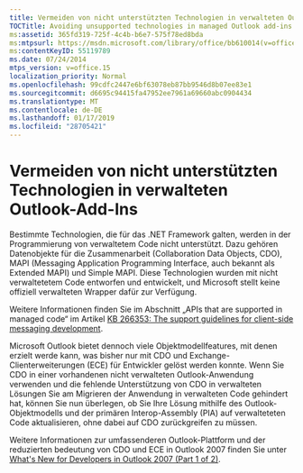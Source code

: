 ```yaml
---
title: Vermeiden von nicht unterstützten Technologien in verwalteten Outlook-Add-Ins
TOCTitle: Avoiding unsupported technologies in managed Outlook add-ins
ms:assetid: 365fd319-725f-4c4b-b6e7-575f78ed8bda
ms:mtpsurl: https://msdn.microsoft.com/library/office/bb610014(v=office.15)
ms:contentKeyID: 55119789
ms.date: 07/24/2014
mtps_version: v=office.15
localization_priority: Normal
ms.openlocfilehash: 99cdfc2447e6bf63078eb87bb9546d8b07ee83e1
ms.sourcegitcommit: d6695c94415fa47952ee7961a69660abc0904434
ms.translationtype: MT
ms.contentlocale: de-DE
ms.lasthandoff: 01/17/2019
ms.locfileid: "28705421"
---
```

# <a name="avoiding-unsupported-technologies-in-managed-outlook-add-ins"></a>Vermeiden von nicht unterstützten Technologien in verwalteten Outlook-Add-Ins

Bestimmte Technologien, die für das .NET Framework galten, werden in der Programmierung von verwaltetem Code nicht unterstützt. Dazu gehören Datenobjekte für die Zusammenarbeit (Collaboration Data Objects, CDO), MAPI (Messaging Application Programming Interface, auch bekannt als Extended MAPI) und Simple MAPI. Diese Technologien wurden mit nicht verwaltetetem Code entworfen und entwickelt, und Microsoft stellt keine offiziell verwalteten Wrapper dafür zur Verfügung. 

Weitere Informationen finden Sie im Abschnitt „APIs that are supported in managed code“ im Artikel [KB 266353: The support guidelines for client-side messaging development](https://go.microsoft.com/fwlink/?linkid=89209).

Microsoft Outlook bietet dennoch viele Objektmodellfeatures, mit denen erzielt werde kann, was bisher nur mit CDO und Exchange-Clienterweiterungen (ECE) für Entwickler gelöst werden konnte. Wenn Sie CDO in einer vorhandenen nicht verwalteten Outlook-Anwendung verwenden und die fehlende Unterstützung von CDO in verwalteten Lösungen Sie am Migrieren der Anwendung in verwalteten Code gehindert hat, können Sie nun überlegen, ob Sie Ihre Lösung mithilfe des Outlook-Objektmodells und der primären Interop-Assembly (PIA) auf verwalteteten Code aktualisieren, ohne dabei auf CDO zurückgreifen zu müssen. 

Weitere Informationen zur umfassenderen Outlook-Plattform und der reduzierten bedeutung von CDO und ECE in Outlook 2007 finden Sie unter [What's New for Developers in Outlook 2007 (Part 1 of 2)](https://msdn.microsoft.com/library/bb226711\(v=office.15\)).

